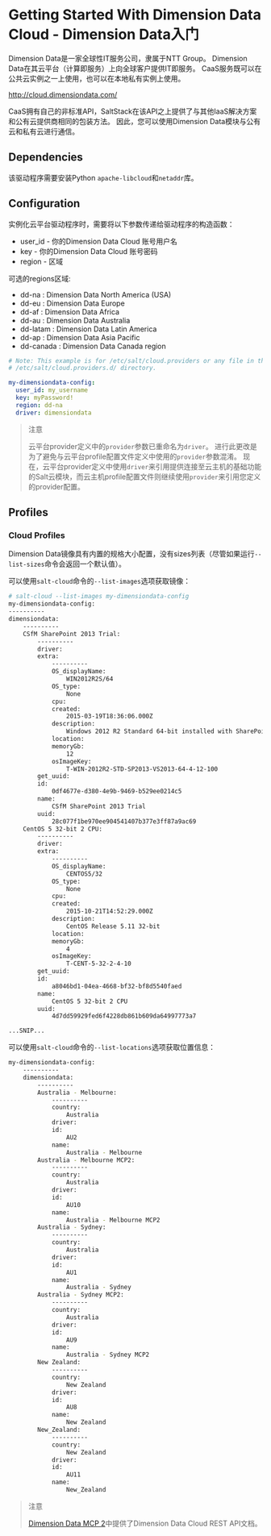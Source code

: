 # Getting Started With Dimension Data Cloud - Dimension Data入门

Dimension Data是一家全球性IT服务公司，隶属于NTT Group。 Dimension Data在其云平台（计算即服务）上向全球客户提供IT即服务。 CaaS服务既可以在公共云实例之一上使用，也可以在本地私有实例上使用。

http://cloud.dimensiondata.com/

CaaS拥有自己的非标准API，SaltStack在该API之上提供了与其他IaaS解决方案和公有云提供商相同的包装方法。 因此，您可以使用Dimension Data模块与公有云和私有云进行通信。

## Dependencies
该驱动程序需要安装Python `apache-libcloud`和`netaddr`库。

## Configuration
实例化云平台驱动程序时，需要将以下参数传递给驱动程序的构造函数：
- user_id - 你的Dimension Data Cloud 账号用户名
- key - 你的Dimension Data Cloud 账号密码
- region - 区域

可选的regions区域:
- dd-na : Dimension Data North America (USA)
- dd-eu : Dimension Data Europe
- dd-af : Dimension Data Africa
- dd-au : Dimension Data Australia
- dd-latam : Dimension Data Latin America
- dd-ap : Dimension Data Asia Pacific
- dd-canada : Dimension Data Canada region

```yaml
# Note: This example is for /etc/salt/cloud.providers or any file in the
# /etc/salt/cloud.providers.d/ directory.

my-dimensiondata-config:
  user_id: my_username
  key: myPassword!
  region: dd-na
  driver: dimensiondata
```

> 注意
>
> 云平台provider定义中的`provider`参数已重命名为`driver`。 进行此更改是为了避免与云平台profile配置文件定义中使用的`provider`参数混淆。 现在，云平台provider定义中使用`driver`来引用提供连接至云主机的基础功能的Salt云模块，而云主机profile配置文件则继续使用`provider`来引用您定义的provider配置。

## Profiles
### Cloud Profiles

Dimension Data镜像具有内置的规格大小配置，没有sizes列表（尽管如果运行`--list-sizes`命令会返回一个默认值）。

可以使用`salt-cloud`命令的`--list-images`选项获取镜像：
```bash
# salt-cloud --list-images my-dimensiondata-config
my-dimensiondata-config:
----------
dimensiondata:
    ----------
    CSfM SharePoint 2013 Trial:
        ----------
        driver:
        extra:
            ----------
            OS_displayName:
                WIN2012R2S/64
            OS_type:
                None
            cpu:
            created:
                2015-03-19T18:36:06.000Z
            description:
                Windows 2012 R2 Standard 64-bit installed with SharePoint 2013 and Visual Studio 2013 Pro (Trial Version)
            location:
            memoryGb:
                12
            osImageKey:
                T-WIN-2012R2-STD-SP2013-VS2013-64-4-12-100
        get_uuid:
        id:
            0df4677e-d380-4e9b-9469-b529ee0214c5
        name:
            CSfM SharePoint 2013 Trial
        uuid:
            28c077f1be970ee904541407b377e3ff87a9ac69
    CentOS 5 32-bit 2 CPU:
        ----------
        driver:
        extra:
            ----------
            OS_displayName:
                CENTOS5/32
            OS_type:
                None
            cpu:
            created:
                2015-10-21T14:52:29.000Z
            description:
                CentOS Release 5.11 32-bit
            location:
            memoryGb:
                4
            osImageKey:
                T-CENT-5-32-2-4-10
        get_uuid:
        id:
            a8046bd1-04ea-4668-bf32-bf8d5540faed
        name:
            CentOS 5 32-bit 2 CPU
        uuid:
            4d7dd59929fed6f4228db861b609da64997773a7

...SNIP...
```
可以使用`salt-cloud`命令的`--list-locations`选项获取位置信息：
```bash
my-dimensiondata-config:
    ----------
    dimensiondata:
        ----------
        Australia - Melbourne:
            ----------
            country:
                Australia
            driver:
            id:
                AU2
            name:
                Australia - Melbourne
        Australia - Melbourne MCP2:
            ----------
            country:
                Australia
            driver:
            id:
                AU10
            name:
                Australia - Melbourne MCP2
        Australia - Sydney:
            ----------
            country:
                Australia
            driver:
            id:
                AU1
            name:
                Australia - Sydney
        Australia - Sydney MCP2:
            ----------
            country:
                Australia
            driver:
            id:
                AU9
            name:
                Australia - Sydney MCP2
        New Zealand:
            ----------
            country:
                New Zealand
            driver:
            id:
                AU8
            name:
                New Zealand
        New_Zealand:
            ----------
            country:
                New Zealand
            driver:
            id:
                AU11
            name:
                New_Zealand
```

> 注意
>
> [Dimension Data MCP 2](https://community.opsourcecloud.net/Browse.jsp?id=e5b1a66815188ad439f76183b401f026)中提供了Dimension Data Cloud REST API文档。
